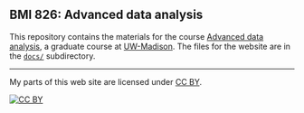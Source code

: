 ## BMI 826: Advanced data analysis

This repository contains the materials for the course
[Advanced data analysis](https://kbroman.org/AdvData),
a graduate course at
[UW-Madison](https://wisc.edu). The files for the website are in the
[`docs/`](docs/) subdirectory.

---

My parts of this web site are licensed under
[CC BY](https://creativecommons.org/licenses/by/3.0/).

[![CC BY](https://i.creativecommons.org/l/by/3.0/88x31.png)](https://creativecommons.org/licenses/by/3.0/)
